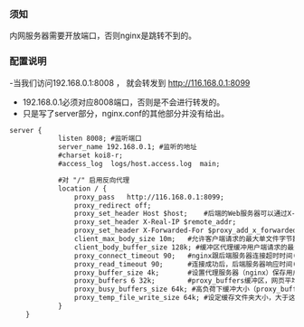 

### 须知

内网服务器需要开放端口，否则nginx是跳转不到的。


### 配置说明

-当我们访问192.168.0.1:8008 ， 就会转发到 http://116.168.0.1:8099
- 192.168.0.1必须对应8008端口，否则是不会进行转发的。
- 只是写了server部分，nginx.conf的其他部分并没有给出。

```txt
server {
			listen 8008; #监听端口
			server_name 192.168.0.1; #监听的地址
			#charset koi8-r;
			#access_log  logs/host.access.log  main;

            #对 "/" 启用反向代理
			location / {
				proxy_pass   http://116.168.0.1:8099;
				proxy_redirect off;
				proxy_set_header Host $host;    #后端的Web服务器可以通过X-Forwarded-For>获取用户真实IP
				proxy_set_header X-Real-IP $remote_addr;
				proxy_set_header X-Forwarded-For $proxy_add_x_forwarded_for;
				client_max_body_size 10m;   #允许客户端请求的最大单文件字节数
				client_body_buffer_size 128k; #缓冲区代理缓冲用户端请求的最大字节数
				proxy_connect_timeout 90;   #nginx跟后端服务器连接超时时间(代理连接超时)
				proxy_read_timeout 90;      #连接成功后，后端服务器响应时间(代理接收超时)
				proxy_buffer_size 4k;       #设置代理服务器（nginx）保存用户头信息的缓冲区大小
				proxy_buffers 6 32k;        #proxy_buffers缓冲区，网页平均在32k以下的话>，这样设置
				proxy_busy_buffers_size 64k; #高负荷下缓冲大小（proxy_buffers*2）
				proxy_temp_file_write_size 64k; #设定缓存文件夹大小，大于这个值，将从upstream服务器传
			}     
	}

```
